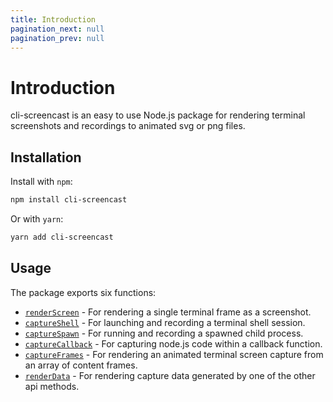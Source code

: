 ```yaml
---
title: Introduction
pagination_next: null
pagination_prev: null
---
```


# Introduction

cli-screencast is an easy to use Node.js package for rendering terminal screenshots and recordings to animated svg or png files.

## Installation

Install with `npm`:

```bash
npm install cli-screencast
```

Or with `yarn`:

```bash
yarn add cli-screencast
```

## Usage

The package exports six functions:

 * [`renderScreen`](renderScreen.md) - For rendering a single terminal frame as a screenshot.
 * [`captureShell`](captureShell.md) - For launching and recording a terminal shell session.
 * [`captureSpawn`](captureSpawn.md) - For running and recording a spawned child process.
 * [`captureCallback`](captureCallback.md) - For capturing node.js code within a callback function.
 * [`captureFrames`](captureFrames.md) - For rendering an animated terminal screen capture from an array of content frames.
 * [`renderData`](renderData.md) - For rendering capture data generated by one of the other api methods.
